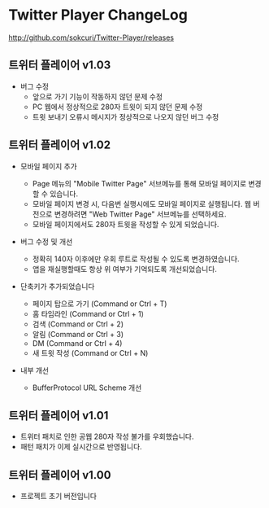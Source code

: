 # Twitter Player ChangeLog
http://github.com/sokcuri/Twitter-Player/releases

트위터 플레이어 v1.03
-----------------------------
* 버그 수정
  - 앞으로 가기 기능이 작동하지 않던 문제 수정
  - PC 웹에서 정상적으로 280자 트윗이 되지 않던 문제 수정
  - 트윗 보내기 오류시 메시지가 정상적으로 나오지 않던 버그 수정


트위터 플레이어 v1.02
-----------------------------
* 모바일 페이지 추가
  - Page 메뉴의 "Mobile Twitter Page" 서브메뉴를 통해 모바일 페이지로 변경할 수 있습니다.
  - 모바일 페이지 변경 시, 다음번 실행시에도 모바일 페이지로 실행됩니다. 웹 버전으로 변경하려면 "Web Twitter Page" 서브메뉴를 선택하세요.
  - 모바일 페이지에서도 280자 트윗을 작성할 수 있게 되었습니다.

* 버그 수정 및 개선
  - 정확히 140자 이후에만 우회 루트로 작성될 수 있도록 변경하였습니다.
  - 앱을 재실행할때도 항상 위 여부가 기억되도록 개선되었습니다.

* 단축키가 추가되었습니다
  - 페이지 탑으로 가기 (Command or Ctrl + T)
  - 홈 타임라인 (Command or Ctrl + 1)
  - 검색 (Command or Ctrl + 2)
  - 알림 (Command or Ctrl + 3)
  - DM (Command or Ctrl + 4)
  - 새 트윗 작성 (Command or Ctrl + N)

* 내부 개선
  - BufferProtocol URL Scheme 개선


트위터 플레이어 v1.01
-----------------------------
- 트위터 패치로 인한 공웹 280자 작성 불가를 우회했습니다.
- 패턴 패치가 이제 실시간으로 반영됩니다.


트위터 플레이어 v1.00
-----------------------------
- 프로젝트 초기 버전입니다